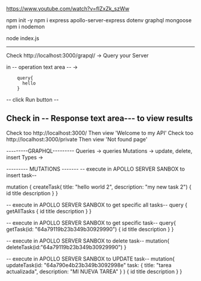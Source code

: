 https://www.youtube.com/watch?v=fIZxZk_szWw

npm init -y
npm i express apollo-server-express dotenv graphql mongoose
npm i nodemon

node index.js

---------------------
Check http://localhost:3000/grapql/ -> Query your Server

in -- operation text area -- ->
        
        query{
          hello
        }

-- click Run button --

Check in -- Response  text area--- to view results
---------------------

Check too http://localhost:3000/ Then view 'Welcome to my API'
Check too http://localhost:3000/private Then view 'Not found page'


---------GRAPHQL---------
Queries -> queries
Mutations -> update, delete, insert
Types ->

--------- MUTATIONS -------
-- execute in APOLLO SERVER SANBOX to insert task--

mutation {
  createTask(
    title: "hello world 2",
    description: "my new task 2") {    
    id
    title
    description
  }
}

-- execute in APOLLO SERVER SANBOX to get specific all tasks--
query {
  getAllTasks {
    id
    title
    description
  }
}

-- execute in APOLLO SERVER SANBOX to get specific task--
query{
  getTask(id: "64a79119b23b349b30929990") {
    id
    title
    description
  }
}

-- execute in APOLLO SERVER SANBOX to delete task--
mutation{
  deleteTask(id:"64a79119b23b349b30929990")
}

-- execute in APOLLO SERVER SANBOX to UPDATE task--
mutation{
  updateTask(id: "64a790e4b23b349b3092998e"
  task: {
    title: "tarea actualizada",
    description: "MI NUEVA TAREA"
  }
  ) {
    id
    title
    description
  }
}